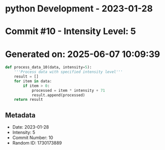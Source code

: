﻿# python Development - 2023-01-28
# Commit #10 - Intensity Level: 5
# Generated on: 2025-06-07 10:09:39
```python
def process_data_10(data, intensity=5):
    '''Process data with specified intensity level'''
    result = []
    for item in data:
        if item > 0:
            processed = item * intensity + 71
            result.append(processed)
    return result
```
## Metadata
- Date: 2023-01-28
- Intensity: 5
- Commit Number: 10
- Random ID: 1730173889
